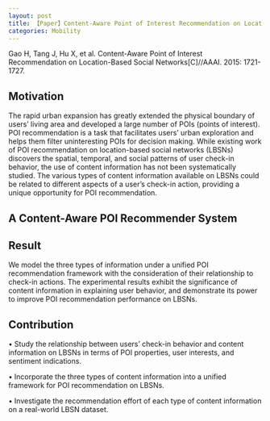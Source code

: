 ```yaml
---
layout: post
title: 【Paper】Content-Aware Point of Interest Recommendation on Location-Based Social Networks
categories: Mobility
---
```


Gao H, Tang J, Hu X, et al. Content-Aware Point of Interest Recommendation on Location-Based Social Networks[C]//AAAI. 2015: 1721-1727.

## Motivation

The rapid urban expansion has greatly extended the physical boundary of users’ living area and developed a large number of POIs (points of interest). POI recommendation is a task that facilitates users’ urban exploration and helps them filter uninteresting POIs for decision making. While existing work of POI recommendation on location-based social networks (LBSNs) discovers the spatial, temporal, and social patterns of user check-in behavior, the use of content information has not been systematically studied. The various types of content information available on LBSNs could be related to different aspects of a user’s check-in action, providing a unique opportunity for POI recommendation.

## A Content-Aware POI Recommender System

## Result

We model the three types of information under a unified POI recommendation framework with the consideration of their relationship to check-in actions. The experimental results exhibit the significance of content information in explaining user behavior, and demonstrate its power to improve POI recommendation performance on LBSNs.

## Contribution

• Study the relationship between users’ check-in behavior and content information on LBSNs in terms of POI properties, user interests, and sentiment indications.

• Incorporate the three types of content information into a unified framework for POI recommendation on LBSNs.

• Investigate the recommendation effort of each type of content information on a real-world LBSN dataset.
